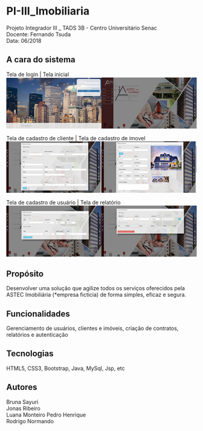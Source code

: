 # PI-III_Imobiliaria
Projeto Integrador III _ TADS 3B - Centro Universitário Senac  
Docente: Fernando Tsuda  
Data: 06/2018

## A cara do sistema
Tela de login | Tela inicial
![tela de login | tela inicial](https://github.com/monteiroluana/ALP/blob/master/imgs/12.jpg "tela de login | tela inicial")

Tela de cadastro de cliente | Tela de cadastro de imovel
![tela de cadastro de cliente | tela de cadastro de imovel](https://github.com/monteiroluana/ALP/blob/master/imgs/34.jpg "tela de cadastro de cliente | tela de cadastro de imovel")

Tela de cadastro de usuário | Tela de relatório
![tela de cadastro de usuário | tela de relatório](https://github.com/monteiroluana/ALP/blob/master/imgs/56.jpg "tela de cadastro de usuário | tela de relatório")

## Propósito
Desenvolver uma solução que agilize todos os serviços oferecidos pela ASTEC Imobiliária (*empresa ficticia) de forma simples, eficaz e segura. 

## Funcionalidades
Gerenciamento de usuários, clientes e imóveis, criação de contratos, relatórios e autenticação

## Tecnologias
HTML5, CSS3, Bootstrap, Java, MySql, Jsp, etc

## Autores
Bruna Sayuri  
Jonas Ribeiro  
Luana Monteiro 
Pedro Henrique  
Rodrigo Normando
